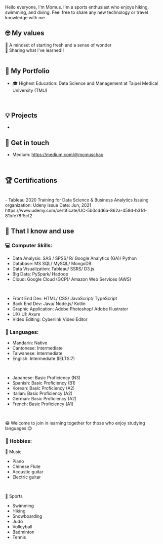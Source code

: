 Hello everyone, I'm Momus. I'm a sports enthusiast who enjoys hiking, swimming, and diving. Feel free to share any new technology or travel knowledge with me.

## 🤓 My values
🍏 A mindset of starting fresh and a sense of wonder <br>
🙌 Sharing what I've learned!! <br>
<br>

## 💼 My Portfolio
- 🎓 Highest Education: Data Science and Management at Taipei Medical University (TMU)
<br>

## 💡 Projects
- 

## 🔗 Get in touch
- Medium: https://medium.com/@momuschao
<br>

## 🏆 Certifications
<br>
- Tableau 2020 Training for Data Science & Business Analytics  
  Issuing organization: Udeny
  Issue Date: Jun, 2021
  https://www.udemy.com/certificate/UC-5b0cdd6a-862a-458d-b31d-81bfe78f5cf2


## 🧠 That I know and use
### 💻 Computer Skills:
- Data Analysis: SAS / SPSS/ R/ Google Analytics (GA)/ Python
- Database: MS SQL/ MySQL/ MongoDB
- Data Visualization: Tableau/ SSRS/ D3.js
- Big Data: PySpark/ Hadoop
- Cloud: Google Cloud (GCP)/ Amazon Web Services (AWS)
<br>

- Front End Dev: HTML/ CSS/ JavaScript/ TypeScript
- Back End Dev: Java/ Node.js/ Kotlin
- Graphic Application: Adobe Photoshop/ Adobe Illustrator
- UX/ UI: Axure
- Video Editing: Cyberlink Video Editor

### 💬 Languages:
- Mandarin: Native
- Cantonese: Intermediate
- Taiwanese: Intermediate
- English: Intermediate (IELTS:7)
<br>

- Japanese: Basic Proficiency (N3)
- Spanish: Basic Proficiency (B1)
- Korean: Basic Proficiency (A2)
- Italian: Basic Proficiency (A2)
- German: Basic Proficiency (A2)
- French: Basic Proficiency (A1)
<br>

😁 Welcome to join in learning together for those who enjoy studying languages.😉
<br>

### 🌠 Hobbies:
🎼 Music
- Piano
- Chinese Flute
- Acoustic guitar
- Electric guitar
<br>

🚴 Sports
- Swimming
- Hiking
- Snowboarding
- Judo
- Volleyball
- Badminton
- Tennis
